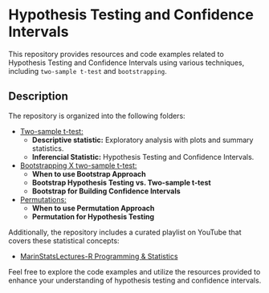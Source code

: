 # Hypothesis Testing and Confidence Intervals

This repository provides resources and code examples related to Hypothesis Testing and Confidence Intervals using various techniques, including ``two-sample t-test`` and ``bootstrapping``.

## Description

The repository is organized into the following folders:

- [Two-sample t-test:](https://github.com/Lacerdash/Hypothesis-Testing-Confidence-Interval/tree/main/Two-sample%20t-test)
  - **Descriptive statistic:** Exploratory analysis with plots and summary statistics.
  - **Inferencial Statistic:** Hypothesis Testing and Confidence Intervals.
- [Bootstrapping X two-sample t-test:](https://github.com/Lacerdash/Hypothesis-Testing-Confidence-Interval/tree/main/Bootstrapping%20X%20two-sample%20t-test)
  - **When to use Bootstrap Approach** 
  - **Bootstrap Hypothesis Testing vs. Two-sample t-test**
  - **Bootstrap for Building Confidence Intervals** 
- [Permutations:](https://github.com/Lacerdash/Hypothesis-Testing-Confidence-Interval/tree/main/Permuatation%20Hypohesis%20Testing)
  - **When to use Permutation Approach** 
  - **Permutation for Hypothesis Testing**

Additionally, the repository includes a curated playlist on YouTube that covers these statistical concepts:

- [MarinStatsLectures-R Programming & Statistics](https://www.youtube.com/watch?v=rJ3AZCQuiLw&list=PLqzoL9-eJTNBZDG8jaNuhap1C9q6VHyVa&index=41)

Feel free to explore the code examples and utilize the resources provided to enhance your understanding of hypothesis testing and confidence intervals.
